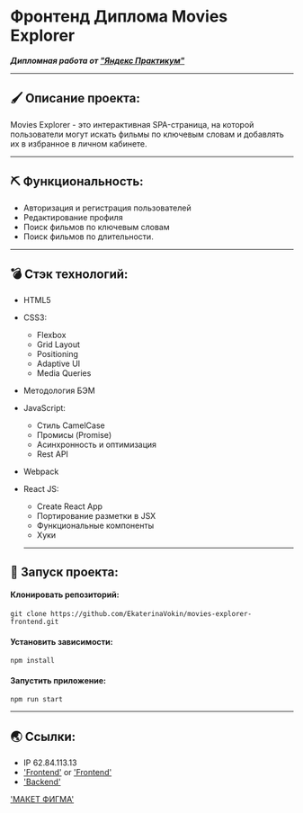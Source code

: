 # Фронтенд Диплома Movies Explorer

***Дипломная работа от ["Яндекс Практикум"](https://practicum.yandex.ru/web/)***

----
## 🖌 Описание проекта:
Movies Explorer - это интерактивная SPA-страница, на которой пользователи могут искать фильмы по ключевым словам и добавлять их в избранное в личном кабинете.

----
## ⛏ Функциональность: 
* Авторизация и регистрация пользователей
* Редактирование профиля
* Поиск фильмов по ключевым словам
* Поиск фильмов по длительности.

----
## 💣 Стэк технологий:
* HTML5
* CSS3:
  + Flexbox
  + Grid Layout
  + Positioning
  + Adaptive UI
  + Media Queries
* Методология БЭМ
* JavaScript:
  + Стиль CamelCase
  + Промисы (Promise)
  + Асинхронность и оптимизация
  + Rest API
* Webpack
* React JS:
  + Create React App
  + Портирование разметки в JSX
  + Функциональные компоненты
  + Хуки

  ----
## 🚀 Запуск проекта:

#### Клонировать репозиторий:
```
git clone https://github.com/EkaterinaVokin/movies-explorer-frontend.git
```
#### Установить зависимости:

```
npm install
```
#### Запустить приложение:

```
npm run start
```

  ----
  ## 🌏 Ссылки:
* IP 62.84.113.13
* ['Frontend'](https://movies.project.nomoredomains.club) or      ['Frontend'](http://movies.project.nomoredomains.club)
* ['Backend'](https://api.movies.project.nomoredomains.club)

['МАКЕТ ФИГМА'](https://disk.yandex.ru/d/gW52llmURsHwMQ)


